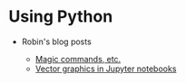 # Using Python

* Robin's blog posts

  * [Magic commands, etc.](http://blog.rtwilson.com/ipython-tips-tricks-notes-part-1/)
  * [Vector graphics in Jupyter notebooks](http://blog.rtwilson.com/how-to-get-nice-vector-graphics-in-your-exported-pdf-ipython-notebooks/)
